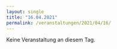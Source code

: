 ```yaml
---
layout: single
title: "16.04.2021"
permalink: /veranstaltungen/2021/04/16/
---
```


Keine Veranstaltung an diesem Tag.
